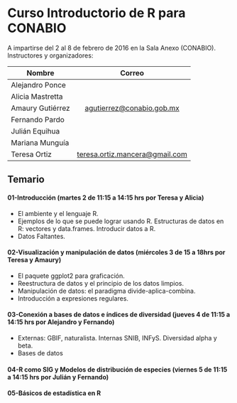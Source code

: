 # Curso Introductorio de R para CONABIO

A impartirse del 2 al 8 de febrero de 2016 en la Sala Anexo (CONABIO). Instructores y organizadores:

| Nombre           | Correo                                         |
| -------------    |:----------------------------------------------:|
| Alejandro Ponce  |                                                |
| Alicia Mastretta |                                                |
| Amaury Gutiérrez | agutierrez@conabio.gob.mx                      |
| Fernando Pardo   |                                                |
| Julián Equihua   |                                                |
| Mariana Munguía  |                                                | 
| Teresa Ortiz     | teresa.ortiz.mancera@gmail.com                 |
             
## Temario

#### 01-Introducción (martes 2 de 11:15 a 14:15 hrs por Teresa y Alicia)
 * El ambiente y el lenguaje R.  
 * Ejemplos de lo que se puede lograr usando R. Estructuras de datos en R: vectores y data.frames. Introducir datos a R.  
 * Datos Faltantes.

#### 02-Visualización y manipulación de datos (miércoles 3 de 15 a 18hrs por Teresa y Amaury)
 * El paquete ggplot2 para graficación.  
 * Reestructura de datos y el principio de los datos limpios.  
 * Manipulación de datos: el paradigma divide-aplica-combina.  
 * Introducción a expresiones regulares.
 
#### 03-Conexión a bases de datos e índices de diversidad (jueves 4 de 11:15 a 14:15 hrs por Alejandro y Fernando)
 * Externas: GBIF, naturalista. Internas SNIB, INFyS. Diversidad alpha y beta.
 * Bases de datos

#### 04-R como SIG y Modelos de distribución de especies (viernes 5 de 11:15 a 14:15 hrs por Julián y Fernando)

#### 05-Básicos de estadística en R



